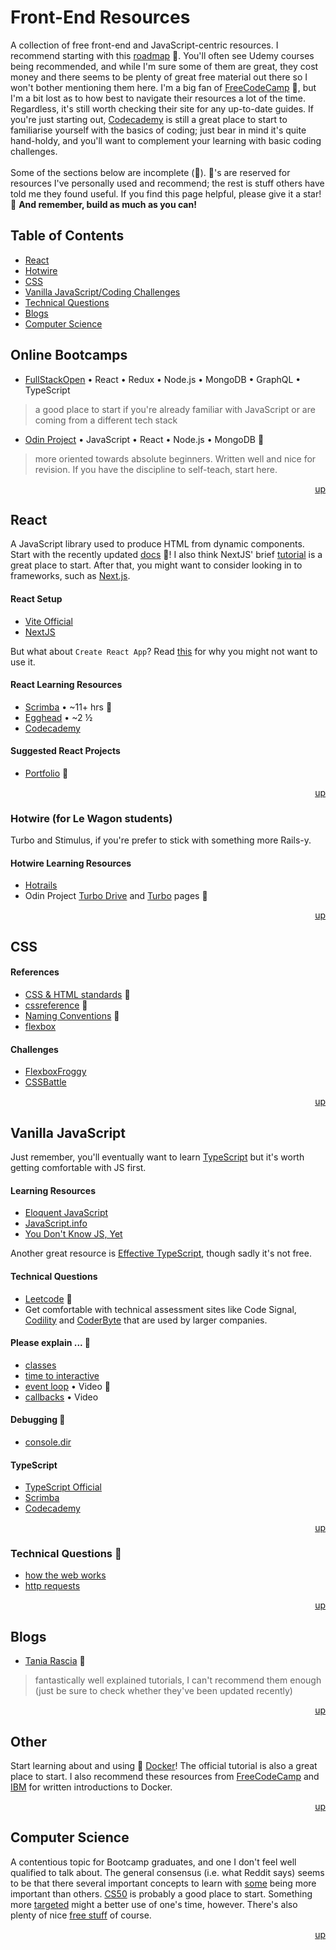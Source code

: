 <div hidden id="top"></div>

# Front-End Resources

A collection of free front-end and JavaScript-centric resources. I recommend starting with this [roadmap](https://roadmap.sh/frontend) 💜. You'll often see Udemy courses being recommended, and while I'm sure some of them are great, they cost money and there seems to be plenty of great free material out there so I won't bother mentioning them here. I'm a big fan of [FreeCodeCamp](https://www.freecodecamp.org/) 💜, but I'm a bit lost as to how best to navigate their resources a lot of the time. Regardless, it's still worth checking their site for any up-to-date guides. If you're just starting out, [Codecademy](https://www.codecademy.com/) is still a great place to start to familiarise yourself with the basics of coding; just bear in mind it's quite hand-holdy, and you'll want to complement your learning with basic coding challenges. 
<br>
<br>
Some of the sections below are incomplete (🚧). 💜's are reserved for resources I've personally used and recommend; the rest is stuff others have told me they found useful. If you find this page helpful, please give it a star! 🌟 <strong>And remember, build as much as you can!</strong>
<br>

## Table of Contents

* [React](#react)
* [Hotwire](#hotwire)
* [CSS](#css)
* [Vanilla JavaScript/Coding Challenges](#vanilla-javascript)
* [Technical Questions](#technical-questions)
* [Blogs](#blogs)
* [Computer Science](#computer-science)

## Online Bootcamps
* [FullStackOpen](https://fullstackopen.com/en/)  • React • Redux • Node.js • MongoDB • GraphQL • TypeScript <br>
> a good place to start if you're already familiar with JavaScript or are coming from a different tech stack
* [Odin Project](https://www.theodinproject.com/paths/full-stack-javascript) • JavaScript • React • Node.js • MongoDB 💜
> more oriented towards absolute beginners. Written well and nice for revision. If you have the discipline to self-teach, start here. 

<p align="right"><a href="#top">up</a></p>

## React
A JavaScript library used to produce HTML from dynamic components. Start with the recently updated [docs](https://beta.reactjs.org/) 💜! I also think NextJS' brief [tutorial](https://nextjs.org/learn/foundations/from-javascript-to-react) is a great place to start. After that, you might want to consider looking in to frameworks, such as [Next.js](https://nextjs.org/). 

#### React Setup
- [Vite Official](https://vitejs.dev/guide/)
- [NextJS](https://nextjs.org/learn/basics/create-nextjs-app/setup)

But what about `Create React App`? Read [this](https://scrimba.com/articles/create-react-app-with-vite/) for why you might not want to use it. 
#### React Learning Resources
* [Scrimba](https://scrimba.com/learn/learnreact) • ~11+ hrs 💜
* [Egghead](https://egghead.io/courses/the-beginner-s-guide-to-react) • ~2 ½ <br>
* [Codecademy](https://www.codecademy.com/learn/react-101) <br>

#### Suggested React Projects
* [Portfolio](https://github.com/gitname/react-gh-pages) 💜

<p align="right"><a href="#top">up</a></p>

### Hotwire (for Le Wagon students)
Turbo and Stimulus, if you're prefer to stick with something more Rails-y.

#### Hotwire Learning Resources
* [Hotrails](https://www.hotrails.dev/)
* Odin Project [Turbo Drive](https://www.theodinproject.com/lessons/ruby-on-rails-turbo-drive) and [Turbo](https://www.theodinproject.com/lessons/ruby-on-rails-turbo) pages 💜

<p align="right"><a href="#top">up</a></p>

## CSS

#### References
* [CSS & HTML standards](https://codeguide.co/) 💜
* [cssreference](https://cssreference.io/) 💜
* [Naming Conventions](https://www.freecodecamp.org/news/css-naming-conventions-that-will-save-you-hours-of-debugging-35cea737d849/) 💜
* [flexbox](https://tobiasahlin.com/blog/common-flexbox-patterns/)

#### Challenges
* [FlexboxFroggy](https://flexboxfroggy.com/)
* [CSSBattle](https://cssbattle.dev/)

<p align="right"><a href="#top">up</a></p>

## Vanilla JavaScript
Just remember, you'll eventually want to learn [TypeScript](https://www.typescriptlang.org/docs/) but it's worth getting comfortable with JS first. 

#### Learning Resources
* [Eloquent JavaScript](https://eloquentjavascript.net/)
* [JavaScript.info](https://javascript.info/)
* [You Don't Know JS, Yet](https://github.com/getify/You-Dont-Know-JS)

Another great resource is [Effective TypeScript](https://effectivetypescript.com/), though sadly it's not free. 

#### Technical Questions
* [Leetcode](https://leetcode.com/) 💜
* Get comfortable with technical assessment sites like Code Signal, [Codility](https://app.codility.com/programmers/lessons) and [CoderByte](https://coderbyte.com/) that are used by larger companies.

#### Please explain ... 🚧
* [classes](https://www.freecodecamp.org/news/javascript-classes-how-they-work-with-use-case/#what-are-classes-in-javascript)
* [time to interactive](https://developer.chrome.com/en/docs/lighthouse/performance/interactive/)
* [event loop](https://www.youtube.com/watch?v=8aGhZQkoFbQ) • Video 💜
* [callbacks](https://www.youtube.com/watch?v=xHneyv38Jro) • Video

#### Debugging 🚧
* [console.dir](https://developer.mozilla.org/en-US/docs/Web/API/console/dir)

#### TypeScript
* [TypeScript Official](https://www.typescriptlang.org/docs/)
* [Scrimba](https://scrimba.com/learn/typescript)
* [Codecademy](https://www.codecademy.com/learn/learn-typescript)

<p align="right"><a href="#top">up</a></p>

### Technical Questions 🚧
* [how the web works](https://developer.mozilla.org/en-US/docs/Learn/Getting_started_with_the_web/How_the_Web_works)
* [http requests](https://www.freecodecamp.org/news/http-request-methods-explained/)

<p align="right"><a href="#top">up</a></p>

## Blogs
* [Tania Rascia](https://www.taniarascia.com/) 💜
> fantastically well explained tutorials, I can't recommend them enough (just be sure to check whether they've been updated recently)

<p align="right"><a href="#top">up</a></p>

## Other

Start learning about and using 💜 [Docker](https://github.com/acantril/docker-fundamentals)! The official tutorial is also a great place to start. I also recommend these resources from [FreeCodeCamp](https://www.freecodecamp.org/news/a-beginner-friendly-introduction-to-containers-vms-and-docker-79a9e3e119b/) and [IBM](https://www.ibm.com/topics/docker) for written introductions to Docker. 

<p align="right"><a href="#top">up</a></p>

## Computer Science

A contentious topic for Bootcamp graduates, and one I don't feel well qualified to talk about. The general consensus (i.e. what Reddit says) seems to be that there several important concepts to learn with [some](https://benmccormick.org/2018/02/20/cs-for-fe/) being more important than others. [CS50](https://pll.harvard.edu/course/cs50-introduction-computer-science?delta=0) is probably a good place to start. Something more [targeted](https://leetcode.com/explore/interview/card/leetcodes-interview-crash-course-data-structures-and-algorithms/) might a better use of one's time, however. There's also plenty of nice [free stuff](https://www.freecodecamp.org/learn/javascript-algorithms-and-data-structures/) of course. 

<p align="right"><a href="#top">up</a></p>
